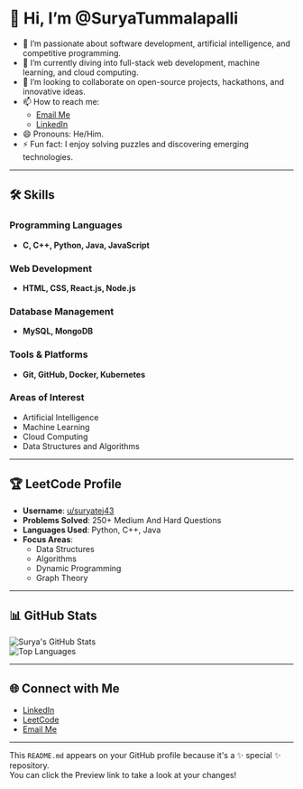 # 👋 Hi, I’m @SuryaTummalapalli  

- 👀 I’m passionate about software development, artificial intelligence, and competitive programming.  
- 🌱 I’m currently diving into full-stack web development, machine learning, and cloud computing.  
- 💞️ I’m looking to collaborate on open-source projects, hackathons, and innovative ideas.  
- 📫 How to reach me:  
  - [Email Me](mailto:suryatummalapali@gmail.com)  
  - [LinkedIn](https://www.linkedin.com/in/surya-teja-ba5389315/)  
- 😄 Pronouns: He/Him.  
- ⚡ Fun fact: I enjoy solving puzzles and discovering emerging technologies.  

---

## 🛠️ Skills  

### Programming Languages  
- **C, C++, Python, Java, JavaScript**  

### Web Development  
- **HTML, CSS, React.js, Node.js**  

### Database Management  
- **MySQL, MongoDB**  

### Tools & Platforms  
- **Git, GitHub, Docker, Kubernetes**  

### Areas of Interest  
- Artificial Intelligence  
- Machine Learning  
- Cloud Computing  
- Data Structures and Algorithms    
---

## 🏆 LeetCode Profile  

- **Username**: [u/suryatej43](https://leetcode.com/u/suryatej43/)  
- **Problems Solved**: 250+ Medium And Hard Questions
- **Languages Used**: Python, C++, Java  
- **Focus Areas**:  
  - Data Structures  
  - Algorithms  
  - Dynamic Programming  
  - Graph Theory  

---

## 📊 GitHub Stats  

![Surya's GitHub Stats](https://github-readme-stats.vercel.app/api?username=SuryaTummalapalli&show_icons=true&theme=radical)  
![Top Languages](https://github-readme-stats.vercel.app/api/top-langs/?username=SuryaTummalapalli&layout=compact&theme=radical)  

---

## 🌐 Connect with Me  

- [LinkedIn](https://www.linkedin.com/in/surya-teja-ba5389315/)  
- [LeetCode](https://leetcode.com/u/suryatej43/)  
- [Email Me](mailto:suryatummalapali@gmail.com)  

---

This `README.md` appears on your GitHub profile because it's a ✨ special ✨ repository.  
You can click the Preview link to take a look at your changes!  

